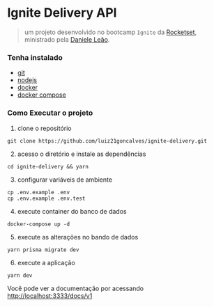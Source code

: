 # Ignite Delivery API
> um projeto desenvolvido no bootcamp `Ignite` da [Rocketset](https://rocketseat.com.br), ministrado pela [Daniele Leão](https://www.linkedin.com/in/daniele-le%C3%A3o-evangelista-5540ab25/?originalSubdomain=br).


### Tenha instalado

- [git](https://git-scm.com/)
- [nodejs](https://nodejs.org/)
- [docker](https://docs.docker.com/engine/install/)
- [docker compose](https://docs.docker.com/compose/install/)

### Como Executar o projeto

1. clone o repositório

```
git clone https://github.com/luiz21goncalves/ignite-delivery.git
```

2. acesso o diretório e instale as dependências

```
cd ignite-delivery && yarn
```

3. configurar variáveis de ambiente

```
cp .env.example .env
cp .env.example .env.test
```
4. execute container do banco de dados

```
docker-compose up -d
```
5. execute as alterações no bando de dados

```
yarn prisma migrate dev
```

6. execute a aplicação

```
yarn dev
```

Você pode ver a documentação por acessando [http://localhost:3333/docs/v1](http://localhost:3333/docs/v1)
